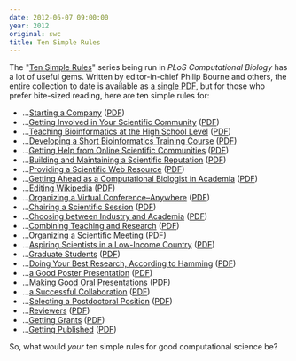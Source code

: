 ```yaml
---
date: 2012-06-07 09:00:00
year: 2012
original: swc
title: Ten Simple Rules
---
```

<p>The "<a href="http://www.ploscollections.org/article/browseIssue.action?issue=info:doi/10.1371/issue.pcol.v03.i01">Ten Simple Rules</a>" series being run in <cite>PLoS Computational Biology</cite> has a lot of useful gems. Written by editor-in-chief Philip Bourne and others, the entire collection to date is available as <a href="http://www.ploscollections.org/downloads/TenSimpleRulesCollection.pdf">a single PDF</a>, but for those who prefer bite-sized reading, here are ten simple rules for:</p>
<ul>
<li>...<a href="http://www.ploscollections.org/article/info%3Adoi%2F10.1371%2Fjournal.pcbi.1002439">Starting a Company</a> (<a href="http://www.ploscollections.org/article/fetchObjectAttachment.action?uri=info%3Adoi%2F10.1371%2Fjournal.pcbi.1002439&amp;representation=PDF">PDF</a>)</li>
<li>...<a href="http://www.ploscollections.org/article/info%3Adoi%2F10.1371%2Fjournal.pcbi.1002232">Getting Involved in Your Scientific Community</a> (<a href="http://www.ploscollections.org/article/fetchObjectAttachment.action?uri=info%3Adoi%2F10.1371%2Fjournal.pcbi.1002232&amp;representation=PDF">PDF</a>)</li>
<li>...<a href="http://www.ploscollections.org/article/info%3Adoi%2F10.1371%2Fjournal.pcbi.1002243">Teaching Bioinformatics at the High School Level</a> (<a href="http://www.ploscollections.org/article/fetchObjectAttachment.action?uri=info%3Adoi%2F10.1371%2Fjournal.pcbi.1002243&amp;representation=PDF">PDF</a>)</li>
<li>...<a href="http://www.ploscollections.org/article/info%3Adoi%2F10.1371%2Fjournal.pcbi.1002245">Developing a Short Bioinformatics Training Course</a> (<a href="http://www.ploscollections.org/article/fetchObjectAttachment.action?uri=info%3Adoi%2F10.1371%2Fjournal.pcbi.1002245&amp;representation=PDF">PDF</a>)</li>
<li>...<a href="http://www.ploscollections.org/article/info%3Adoi%2F10.1371%2Fjournal.pcbi.1002202">Getting Help from Online Scientific Communities</a> (<a href="http://www.ploscollections.org/article/fetchObjectAttachment.action?uri=info%3Adoi%2F10.1371%2Fjournal.pcbi.1002202&amp;representation=PDF">PDF</a>)</li>
<li>...<a href="http://www.ploscollections.org/article/info%3Adoi%2F10.1371%2Fjournal.pcbi.1002108">Building and Maintaining a Scientific Reputation</a> (<a href="http://www.ploscollections.org/article/fetchObjectAttachment.action?uri=info%3Adoi%2F10.1371%2Fjournal.pcbi.1002108&amp;representation=PDF">PDF</a>)</li>
<li>...<a href="http://www.ploscollections.org/article/info%3Adoi%2F10.1371%2Fjournal.pcbi.1001126">Providing a Scientific Web Resource</a> (<a href="http://www.ploscollections.org/article/fetchObjectAttachment.action?uri=info%3Adoi%2F10.1371%2Fjournal.pcbi.1001126&amp;representation=PDF">PDF</a>)</li>
<li>...<a href="http://www.ploscollections.org/article/info%3Adoi%2F10.1371%2Fjournal.pcbi.1002001">Getting Ahead as a Computational Biologist in Academia</a> (<a href="http://www.ploscollections.org/article/fetchObjectAttachment.action?uri=info%3Adoi%2F10.1371%2Fjournal.pcbi.1002001&amp;representation=PDF">PDF</a>)</li>
<li>...<a href="http://www.ploscollections.org/article/info%3Adoi%2F10.1371%2Fjournal.pcbi.1000941">Editing Wikipedia</a> (<a href="http://www.ploscollections.org/article/fetchObjectAttachment.action?uri=info%3Adoi%2F10.1371%2Fjournal.pcbi.1000941&amp;representation=PDF">PDF</a>)</li>
<li>...<a href="http://www.ploscollections.org/article/info%3Adoi%2F10.1371%2Fjournal.pcbi.1000650">Organizing a Virtual Conference–Anywhere</a> (<a href="http://www.ploscollections.org/article/fetchObjectAttachment.action?uri=info%3Adoi%2F10.1371%2Fjournal.pcbi.1000650&amp;representation=PDF">PDF</a>)</li>
<li>...<a href="http://www.ploscollections.org/article/info%3Adoi%2F10.1371%2Fjournal.pcbi.1000517">Chairing a Scientific Session</a> (<a href="http://www.ploscollections.org/article/fetchObjectAttachment.action?uri=info%3Adoi%2F10.1371%2Fjournal.pcbi.1000517&amp;representation=PDF">PDF</a>)</li>
<li>...<a href="http://www.ploscollections.org/article/info%3Adoi%2F10.1371%2Fjournal.pcbi.1000388">Choosing between Industry and Academia</a> (<a href="http://www.ploscollections.org/article/fetchObjectAttachment.action?uri=info%3Adoi%2F10.1371%2Fjournal.pcbi.1000388&amp;representation=PDF">PDF</a>)</li>
<li>...<a href="http://www.ploscollections.org/article/info%3Adoi%2F10.1371%2Fjournal.pcbi.1000358">Combining Teaching and Research</a> (<a href="http://www.ploscollections.org/article/fetchObjectAttachment.action?uri=info%3Adoi%2F10.1371%2Fjournal.pcbi.1000358&amp;representation=PDF">PDF</a>)</li>
<li>...<a href="http://www.ploscollections.org/article/info%3Adoi%2F10.1371%2Fjournal.pcbi.1000080">Organizing a Scientific Meeting</a> (<a href="http://www.ploscollections.org/article/fetchObjectAttachment.action?uri=info%3Adoi%2F10.1371%2Fjournal.pcbi.1000080&amp;representation=PDF">PDF</a>)</li>
<li>...<a href="http://www.ploscollections.org/article/info%3Adoi%2F10.1371%2Fjournal.pcbi.1000024">Aspiring Scientists in a Low-Income Country</a> (<a href="http://www.ploscollections.org/article/fetchObjectAttachment.action?uri=info%3Adoi%2F10.1371%2Fjournal.pcbi.1000024&amp;representation=PDF">PDF</a>)</li>
<li>...<a href="http://www.ploscollections.org/article/info%3Adoi%2F10.1371%2Fjournal.pcbi.0030229">Graduate Students</a> (<a href="http://www.ploscollections.org/article/fetchObjectAttachment.action?uri=info%3Adoi%2F10.1371%2Fjournal.pcbi.0030229&amp;representation=PDF">PDF</a>)</li>
<li>...<a href="http://www.ploscollections.org/article/info%3Adoi%2F10.1371%2Fjournal.pcbi.0030213">Doing Your Best Research, According to Hamming</a> (<a href="http://www.ploscollections.org/article/fetchObjectAttachment.action?uri=info%3Adoi%2F10.1371%2Fjournal.pcbi.0030213&amp;representation=PDF">PDF</a>)</li>
<li>...<a href="http://www.ploscollections.org/article/info%3Adoi%2F10.1371%2Fjournal.pcbi.0030102">a Good Poster Presentation</a> (<a href="http://www.ploscollections.org/article/fetchObjectAttachment.action?uri=info%3Adoi%2F10.1371%2Fjournal.pcbi.0030102&amp;representation=PDF">PDF</a>)</li>
<li>...<a href="http://www.ploscollections.org/article/info%3Adoi%2F10.1371%2Fjournal.pcbi.0030077">Making Good Oral Presentations</a> (<a href="http://www.ploscollections.org/article/fetchObjectAttachment.action?uri=info%3Adoi%2F10.1371%2Fjournal.pcbi.0030077&amp;representation=PDF">PDF</a>)</li>
<li>...<a href="http://www.ploscollections.org/article/info%3Adoi%2F10.1371%2Fjournal.pcbi.0030044">a Successful Collaboration</a> (<a href="http://www.ploscollections.org/article/fetchObjectAttachment.action?uri=info%3Adoi%2F10.1371%2Fjournal.pcbi.0030044&amp;representation=PDF">PDF</a>)</li>
<li>...<a href="http://www.ploscollections.org/article/info%3Adoi%2F10.1371%2Fjournal.pcbi.0020121">Selecting a Postdoctoral Position</a> (<a href="http://www.ploscollections.org/article/fetchObjectAttachment.action?uri=info%3Adoi%2F10.1371%2Fjournal.pcbi.0020121&amp;representation=PDF">PDF</a>)</li>
<li>...<a href="http://www.ploscollections.org/article/info%3Adoi%2F10.1371%2Fjournal.pcbi.0020110">Reviewers</a> (<a href="http://www.ploscollections.org/article/fetchObjectAttachment.action?uri=info%3Adoi%2F10.1371%2Fjournal.pcbi.0020110&amp;representation=PDF">PDF</a>)</li>
<li>...<a href="http://www.ploscollections.org/article/info%3Adoi%2F10.1371%2Fjournal.pcbi.0020012">Getting Grants</a> (<a href="http://www.ploscollections.org/article/fetchObjectAttachment.action?uri=info%3Adoi%2F10.1371%2Fjournal.pcbi.0020012&amp;representation=PDF">PDF</a>)</li>
<li>...<a href="http://www.ploscollections.org/article/info%3Adoi%2F10.1371%2Fjournal.pcbi.0010057">Getting Published</a> (<a href="http://www.ploscollections.org/article/fetchObjectAttachment.action?uri=info%3Adoi%2F10.1371%2Fjournal.pcbi.0010057&amp;representation=PDF">PDF</a>)</li>
</ul>
<p>So, what would <em>your</em> ten simple rules for good computational science be?</p>
